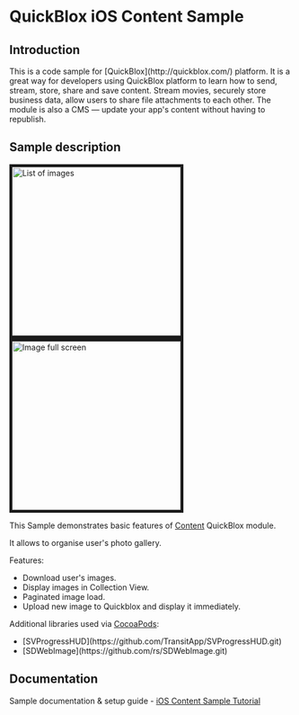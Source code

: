 <h1> QuickBlox iOS Content Sample </h1>

<h2> Introduction </h2>
This is a code sample for [QuickBlox](http://quickblox.com/) platform. It is a great way for developers using QuickBlox platform to learn how to send, stream, store, share and save content. Stream movies, securely store business data, allow users to share file attachments to each other. The module is also a CMS — update your app's content without having to republish.

<h2> Sample description </h2>

<img src="http://files.quickblox.com/content-sample1.png" border="5" alt="List of images" width="300"> 
<img src="http://files.quickblox.com/content-sample2.png" border="5" alt="Image full screen" width="300"> 


This Sample demonstrates basic features of [Content](http://quickblox.com/developers/Content) QuickBlox module.

It allows to organise user's photo gallery. 

Features:
<ul>
<li> Download user's images.</li>
<li> Display images in Collection View.</li>
<li> Paginated image load.</li>
<li> Upload new image to Quickblox and display it immediately.</li>
</ul>

Additional libraries used via [CocoaPods](https://cocoapods.org):
<ul>
<li>[SVProgressHUD](https://github.com/TransitApp/SVProgressHUD.git)</li>
<li>[SDWebImage](https://github.com/rs/SDWebImage.git)</li>
</ul>

<h2> Documentation </h2>

Sample documentation & setup guide - [iOS Content Sample Tutorial](http://quickblox.com/developers/SimpleSample-content-ios)

